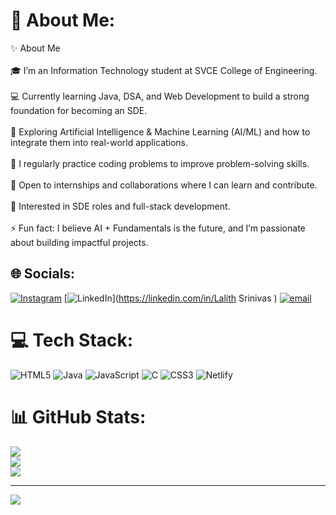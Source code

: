 # 💫 About Me:
✨ About Me<br><br>🎓 I’m an Information Technology student at SVCE College of Engineering.<br><br>💻 Currently learning Java, DSA, and Web Development to build a strong foundation for becoming an SDE.<br><br>🤖 Exploring Artificial Intelligence & Machine Learning (AI/ML) and how to integrate them into real-world applications.<br><br>🚀 I regularly practice coding problems to improve problem-solving skills.<br><br>🌱 Open to internships and collaborations where I can learn and contribute.<br><br>📌 Interested in SDE roles and full-stack development.<br><br>⚡ Fun fact: I believe AI + Fundamentals is the future, and I’m passionate about building impactful projects.


## 🌐 Socials:
[![Instagram](https://img.shields.io/badge/Instagram-%23E4405F.svg?logo=Instagram&logoColor=white)](https://instagram.com/lalith_1267_) [![LinkedIn](https://img.shields.io/badge/LinkedIn-%230077B5.svg?logo=linkedin&logoColor=white)](https://linkedin.com/in/Lalith Srinivas ) [![email](https://img.shields.io/badge/Email-D14836?logo=gmail&logoColor=white)](mailto:pattemlalith1267@gmail.com) 

# 💻 Tech Stack:
![HTML5](https://img.shields.io/badge/html5-%23E34F26.svg?style=for-the-badge&logo=html5&logoColor=white) ![Java](https://img.shields.io/badge/java-%23ED8B00.svg?style=for-the-badge&logo=openjdk&logoColor=white) ![JavaScript](https://img.shields.io/badge/javascript-%23323330.svg?style=for-the-badge&logo=javascript&logoColor=%23F7DF1E) ![C](https://img.shields.io/badge/c-%2300599C.svg?style=for-the-badge&logo=c&logoColor=white) ![CSS3](https://img.shields.io/badge/css3-%231572B6.svg?style=for-the-badge&logo=css3&logoColor=white) ![Netlify](https://img.shields.io/badge/netlify-%23000000.svg?style=for-the-badge&logo=netlify&logoColor=#00C7B7)
# 📊 GitHub Stats:
![](https://github-readme-stats.vercel.app/api?username=Lalith-srinivas&theme=dark&hide_border=false&include_all_commits=false&count_private=false)<br/>
![](https://nirzak-streak-stats.vercel.app/?user=Lalith-srinivas&theme=dark&hide_border=false)<br/>
![](https://github-readme-stats.vercel.app/api/top-langs/?username=Lalith-srinivas&theme=dark&hide_border=false&include_all_commits=false&count_private=false&layout=compact)

---
[![](https://visitcount.itsvg.in/api?id=Lalith-srinivas&icon=0&color=0)](https://visitcount.itsvg.in)

<!-- Proudly created with GPRM ( https://gprm.itsvg.in ) -->
